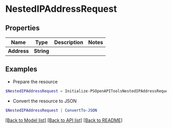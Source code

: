 # NestedIPAddressRequest
## Properties

Name | Type | Description | Notes
------------ | ------------- | ------------- | -------------
**Address** | **String** |  | 

## Examples

- Prepare the resource
```powershell
$NestedIPAddressRequest = Initialize-PSOpenAPIToolsNestedIPAddressRequest  -Address null
```

- Convert the resource to JSON
```powershell
$NestedIPAddressRequest | ConvertTo-JSON
```

[[Back to Model list]](../README.md#documentation-for-models) [[Back to API list]](../README.md#documentation-for-api-endpoints) [[Back to README]](../README.md)

